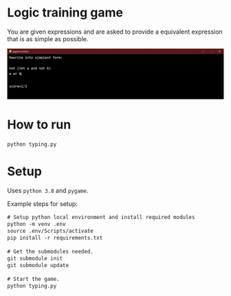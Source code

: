 # Logic training game
You are given expressions and are asked to provide a equivalent expression that is as simple as possible.

![game sample image](game_sample_image.jpg "Game sample image")


# How to run

`python typing.py`

# Setup

Uses `python 3.8` and `pygame`.

Example steps for setup:

    # Setup python local environment and install required modules
    python -m venv .env
    source .env/Scripts/activate
    pip install -r requirements.txt

    # Get the submodules needed.
    git submodule init
    git submodule update

    # Start the game.
    python typing.py
